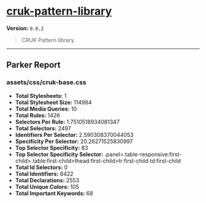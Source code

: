 # [cruk-pattern-library]( https://github.com/CRUKorg/cruk-pattern-library )

**Version:** `0.0.2`

> CRUK Pattern library.

* * *

## Parker Report

### assets/css/cruk-base.css

- **Total Stylesheets:** 1
- **Total Stylesheet Size:** 114984
- **Total Media Queries:** 10
- **Total Rules:** 1426
- **Selectors Per Rule:** 1.7510518934081347
- **Total Selectors:** 2497
- **Identifiers Per Selector:** 2.590308370044053
- **Specificity Per Selector:** 20.26271525830997
- **Top Selector Specificity:** 83
- **Top Selector Specificity Selector:** .panel>.table-responsive:first-child>.table:first-child>thead:first-child>tr:first-child td:first-child
- **Total Id Selectors:** 0
- **Total Identifiers:** 6422
- **Total Declarations:** 2553
- **Total Unique Colors:** 105
- **Total Important Keywords:** 68
